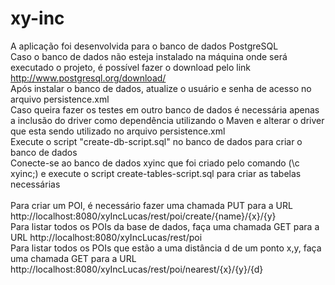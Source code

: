 # xy-inc
A aplicação foi desenvolvida para o banco de dados PostgreSQL<br>
Caso o banco de dados não esteja instalado na máquina onde será executado o projeto, é possível fazer o download pelo link http://www.postgresql.org/download/<br>
Após instalar o banco de dados, atualize o usuário e senha de acesso no arquivo persistence.xml<br>
Caso queira fazer os testes em outro banco de dados é necessária apenas a inclusão do driver como dependência utilizando o Maven e alterar o driver que esta sendo utilizado no arquivo persistence.xml<br>
Execute o script "create-db-script.sql" no banco de dados para criar o banco de dados<br>
Conecte-se ao banco de dados xyinc que foi criado pelo comando (\c xyinc;) e execute o script create-tables-script.sql para criar as tabelas necessárias<br><br>
Para criar um POI, é necessário fazer uma chamada PUT para a URL http://localhost:8080/xyIncLucas/rest/poi/create/{name}/{x}/{y}<br>
Para listar todos os POIs da base de dados, faça uma chamada GET para a URL http://localhost:8080/xyIncLucas/rest/poi<br>
Para listar todos os POIs que estão a uma distância d de um ponto x,y, faça uma chamada GET para a URL http://localhost:8080/xyIncLucas/rest/poi/nearest/{x}/{y}/{d}
